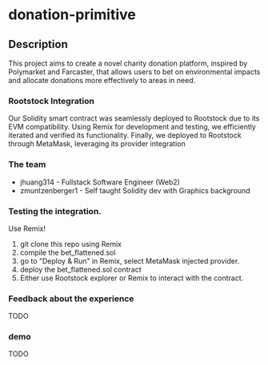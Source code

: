 # donation-primitive

## Description

This project aims to create a novel charity donation platform, inspired by Polymarket and Farcaster, that allows users to bet on environmental impacts and allocate donations more effectively to areas in need. 

### Rootstock Integration

Our Solidity smart contract was seamlessly deployed to Rootstock due to its EVM compatibility. Using Remix for development and testing, we efficiently iterated and verified its functionality. Finally, we deployed to Rootstock through MetaMask, leveraging its provider integration

### The team

 - jhuang314 - Fullstack Software Engineer (Web2)
 - zmuntzenberger1 - Self taught Solidity dev with Graphics background




### Testing the integration.

Use Remix! 

1. git clone this repo using Remix
1. compile the bet_flattened.sol
1. go to "Deploy & Run" in Remix, select MetaMask injected provider.
1. deploy the bet_flattened.sol contract
1. Either use Rootstock explorer or Remix to interact with the contract.


### Feedback about the experience
TODO

### demo

TODO

